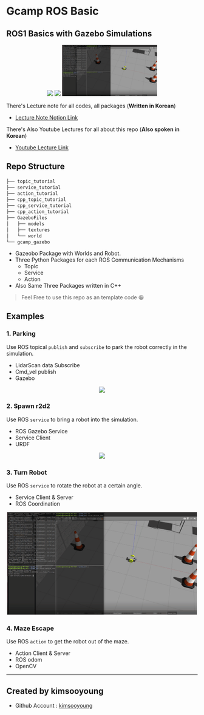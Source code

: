 # Gcamp ROS Basic

## ROS1 Basics with Gazebo Simulations

<p align="center">
    <img src="./Images/Parking.gif" width="250">
    <img src="./Images/Spawn.gif" width="250">
    <img src="./Images/turn.gif" width="250">
</p>

There's Lecture note for all codes, all packages (**Written in Korean**) 
- [Lecture Note Notion Link](https://www.notion.so/ROS-for-G-Camp-410d95df137d403ca176cfec4822351a)

There's Also Youtube Lectures for all about this repo (**Also spoken in Korean**) 
- [Youtube Lecture Link](https://www.youtube.com/watch?v=j2kBX8G6-bY&list=PL403sAX76vtd8lcGsn9vH22aRXu7Vmf9G)


## Repo Structure

```
├── topic_tutorial
├── service_tutorial
├── action_tutorial
├── cpp_topic_tutorial
├── cpp_service_tutorial
├── cpp_action_tutorial
├── GazeboFiles
│   ├── models
│   ├── textures
│   └── world
└── gcamp_gazebo
```

* Gazeobo Package with Worlds and Robot.
* Three Python Packages for each ROS Communication Mechanisms
  - Topic
  - Service
  - Action
* Also Same Three Packages written in C++

> Feel Free to use this repo as an template code 😀

## Examples

### **1. Parking**

Use ROS topical `publish` and `subscribe` to park the robot correctly in the simulation.

* LidarScan data Subscribe
* Cmd_vel publish
* Gazebo

<p align="center">
    <img src="./Images/Parking.gif" width="500">
</p>

### **2. Spawn r2d2**

Use ROS `service` to bring a robot into the simulation.

* ROS Gazebo Service
* Service Client
* URDF 

<p align="center">
    <img src="./Images/Spawn.gif" width="500">
</p>

### **3. Turn Robot**

Use ROS `service` to rotate the robot at a certain angle.

* Service Client & Server
* ROS Coordination

<p align="center">
    <img src="./Images/turn.gif" width="500">
</p>


### **4. Maze Escape**

Use ROS `action` to get the robot out of the maze.

<p align="center">
</p>

* Action Client & Server 
* ROS odom
* OpenCV

---

## Created by kimsooyoung
* Github Account : [kimsooyoung](https://github.com/kimsooyoung)
